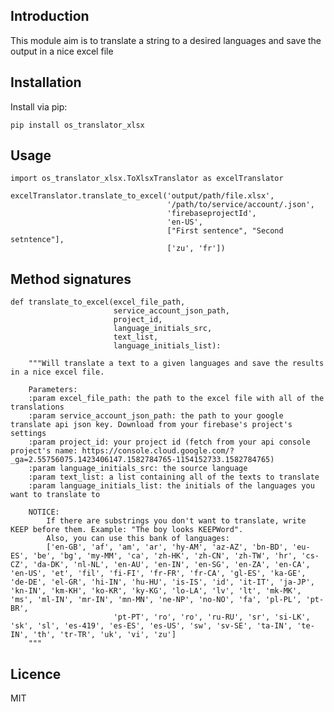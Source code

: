 Introduction
------------

This module aim is to translate a string to a desired languages and save the output in a nice excel file

## Installation
Install via pip:

    pip install os_translator_xlsx

## Usage       
    
    import os_translator_xlsx.ToXlsxTranslator as excelTranslator
    
    excelTranslator.translate_to_excel('output/path/file.xlsx',
                                       '/path/to/service/account/.json',
                                       'firebaseprojectId',
                                       'en-US',
                                       ["First sentence", "Second setntence"],
                                       ['zu', 'fr'])
                                       
## Method signatures

    def translate_to_excel(excel_file_path,
                           service_account_json_path,
                           project_id,
                           language_initials_src,
                           text_list,
                           language_initials_list):
                           
        """Will translate a text to a given languages and save the results in a nice excel file.
    
        Parameters:
        :param excel_file_path: the path to the excel file with all of the translations
        :param service_account_json_path: the path to your google translate api json key. Download from your firebase's project's settings
        :param project_id: your project id (fetch from your api console project's name: https://console.cloud.google.com/?_ga=2.55756075.1423406147.1582784765-1154152733.1582784765)
        :param language_initials_src: the source language
        :param text_list: a list containing all of the texts to translate
        :param language_initials_list: the initials of the languages you want to translate to
    
        NOTICE:
            If there are substrings you don't want to translate, write KEEP before them. Example: "The boy looks KEEPWord".
            Also, you can use this bank of languages:
            ['en-GB', 'af', 'am', 'ar', 'hy-AM', 'az-AZ', 'bn-BD', 'eu-ES', 'be', 'bg', 'my-MM', 'ca', 'zh-HK', 'zh-CN', 'zh-TW', 'hr', 'cs-CZ', 'da-DK', 'nl-NL', 'en-AU', 'en-IN', 'en-SG', 'en-ZA', 'en-CA', 'en-US', 'et', 'fil', 'fi-FI', 'fr-FR', 'fr-CA', 'gl-ES', 'ka-GE', 'de-DE', 'el-GR', 'hi-IN', 'hu-HU', 'is-IS', 'id', 'it-IT', 'ja-JP', 'kn-IN', 'km-KH', 'ko-KR', 'ky-KG', 'lo-LA', 'lv', 'lt', 'mk-MK', 'ms', 'ml-IN', 'mr-IN', 'mn-MN', 'ne-NP', 'no-NO', 'fa', 'pl-PL', 'pt-BR',
                           'pt-PT', 'ro', 'ro', 'ru-RU', 'sr', 'si-LK', 'sk', 'sl', 'es-419', 'es-ES', 'es-US', 'sw', 'sv-SE', 'ta-IN', 'te-IN', 'th', 'tr-TR', 'uk', 'vi', 'zu']
        """

## Licence
MIT